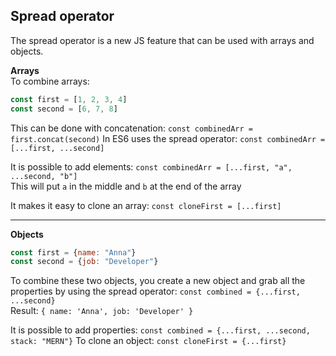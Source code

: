 ## Spread operator

The spread operator is a new JS feature that can be used with arrays and objects.

**Arrays**  
To combine arrays:
```js
const first = [1, 2, 3, 4]
const second = [6, 7, 8]
```
This can be done with concatenation: `const combinedArr = first.concat(second)`
In ES6 uses the spread operator: `const combinedArr = [...first, ...second]`

It is possible to add elements: `const combinedArr = [...first, "a", ...second, "b"]`  
This will put `a` in the middle and `b` at the end of the array

It makes it easy to clone an array: `const cloneFirst = [...first]`

---

**Objects**  
```js
const first = {name: "Anna"}
const second = {job: "Developer"}
```
To combine these two objects, you create a new object and grab all the properties by using the spread operator: `const combined = {...first, ...second}`  
Result: `{ name: 'Anna', job: 'Developer' }`  

It is possible to add properties: `const combined = {...first, ...second, stack: "MERN"}` 
To clone an object: `const cloneFirst = {...first}`

